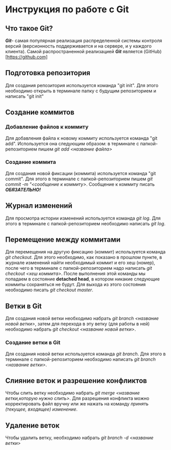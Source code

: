 # Инструкция по работе с Git

## Что такое Git?
***Git***- самая популярная реализация распределенной системы контроля версий (версионность поддерживается и на сервере, и у каждого клиента). Самой распространенной реализацией ***Git*** является (GitHub)[https://github.com]

## Подготовка репозитория
Для создания репозитория используется команда "git init". Для этого необходимо открыть в терминале папку с будущим репозиторием и написать "git init"

## Создание коммитов

### Добавление файлов к коммиту 
Для добавления файла к новому коммиту используется команда "git add". Используется она следующим образом: в терминале с папкой-репозиторием пишем *git add <название файла>*

### Создание коммита
Для создания новой фиксации (коммита) используется команда "git commit". Для этого в терминале с папкой-репозиторием пишем *git commit -m "<сообщение к коммиту>*. Сообщение к коммиту писать ***ОБЯЗАТЕЛЬНО!***

## Журнал изменений
Для просмотра истории изменений используется команда *git log*. Для этого в терминале с папкой-репозиторием необходимо написать *git log*.

## Перемещение между коммитами
Для перемещения на другую фиксацию (коммит) используется команда *git checkout*. Для этого необходимо, как показано в прошлом пункте, в журнале изменений найти необходимый коммит и его хеш (номер), после чего в терминале с папкой-репозиторием надо написать *git checkout <хеш коммита>*. После выполнения этой команды мы попадаем в состояние **detached head**, в котором никакие следующие коммиты сохраняться не будут. Для выхода из этого состояния необходимо писать *git checkout master*.

## Ветки в Git
Для создания новой ветки необходимо набрать *git branch <название новой ветки>*, затем для перехода в эту ветку (для работы в ней) необходимо набрать *git checkout <название новой ветки>*.
### Создание ветки в Git
Для создания новой ветки используется команда *git branch*. Для этого в терминале с папкой-репозиторием необходимо написать *git branch <название ветки>*.

## Слияние веток и разрешение конфликтов
Чтобы слить ветку необходимо набрать *git merge <название ветки,которую нужно слить>*. Для разрешения конфликта можно корректировать файл вручну или же нажать на команду *принять (текущее, входящее) изменение*.

## Удаление веток
Чтобы удалить ветку, необходимо набрать *git branch -d <название ветки>*
